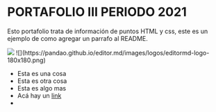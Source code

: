 # PORTAFOLIO III PERIODO 2021

<p>
  Esto portafolio trata de información de puntos HTML y css, este es un ejemplo de como agregar un parrafo al README.
</p>

<img src="https://juanbarco4.github.io/Glosario/IMG/Ejemplo_h1.png">
![](https://pandao.github.io/editor.md/images/logos/editormd-logo-180x180.png)

<ul>
  <li>Esta es una cosa</li>
  <li>Esta es otra cosa</li>
  <li>Esta es algo mas</li>
  <li>Acá hay un  <a href="www.google.com"> link<a></li>
  <li></li>
</ul>
